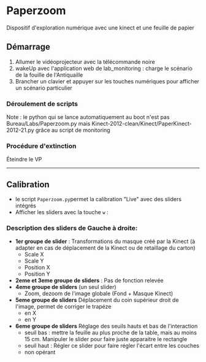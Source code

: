 # Paperzoom
Dispositif d'exploration numérique avec une kinect et une feuille de papier

## Démarrage
1. Allumer le vidéoprojecteur avec la télécommande noire
2. wakeUp avec l'application web de lab_monitoring : charge le scénario de la fouille de l'Antiquaille
3. Brancher un clavier et appuyer sur les touches numériques pour afficher un scénario particulier

### Déroulement de scripts
Note : le python qui se lance automatiquement au boot n'est pas Bureau/Labs/Paperzoom.py mais Kinect-2012-clean/Kinect/PaperKinect-2012-21.py grâce au script de monitoring


### Procédure d'extinction
Éteindre le VP

----------

## Calibration
- le script ``Paperzoom.py``permet la calibration "Live" avec des sliders intégrés
- Afficher les sliders avec la touche `w` : 

### Description des sliders de Gauche à droite:
* **1er groupe de slider** : Transformations du masque créé par la Kinect (à adapter en cas de déplacement de la Kinect ou de retaillage du carton)
  * Scale X
  * Scale Y
  * Position X
  * Position Y
* **2eme et 3eme groupe de sliders** : Pas de fonction relevée
* **4eme groupe de sliders** (un seul slider)
  * Zoom, dezoom de l'image globale (Fond + Masque Kinect)
* **5eme groupe de sliders** Déplacement du coin supérieur droit de l'image, permet de corriger le trapéze
  * en X
  * en Y
* **6eme groupe de sliders** Réglage des seuils hauts et bas de l'interaction
  * seuil bas : mettre la feuille au plus proche de la table, mais au moins 15 cm. Manipuler le slider pour faire juste apparaitre le rectangle
  * seuil haut : Régler ce slider pour faire régler l'écart entre les couches
  * non opérant
 



